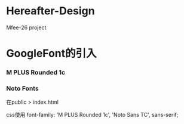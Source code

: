 # Hereafter-Design
Mfee-26 project


# GoogleFont的引入
### M PLUS Rounded 1c
### Noto Fonts

在public > index.html
<!-- googlefont -->
<link rel="preconnect" href="https://fonts.googleapis.com" />
<link rel="preconnect" href="https://fonts.gstatic.com" crossorigin />
<link href="https://fonts.googleapis.com/css2?family=M+PLUS+Rounded+1c:wght@100;300;400;500;700;800;900&family=Noto+Sans+TC:wght@100;300;400;500;700;900&display=swap"
rel="stylesheet" />

css使用
font-family: 'M PLUS Rounded 1c', 'Noto Sans TC', sans-serif;

